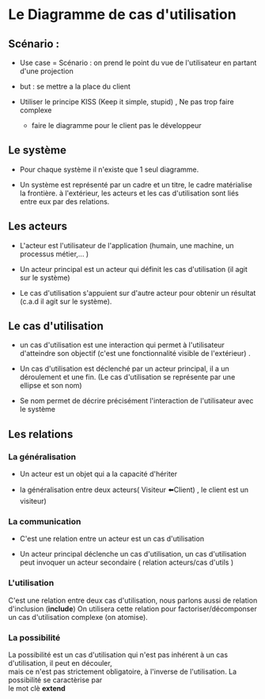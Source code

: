 # Le Diagramme de cas d'utilisation

## Scénario  :

- Use case = Scénario : on prend le point du vue de l'utilisateur en partant d'une projection 

- but : se mettre a la place du client

- Utiliser le principe KISS (Keep it simple, stupid) , Ne pas trop faire complexe 
  
  - faire le diagramme pour le client pas le développeur 



## Le système

- Pour chaque système il n'existe que 1 seul diagramme.

- Un système est représenté par un cadre et un titre, le cadre matérialise la frontière. à l'extérieur, les acteurs et les cas d'utilisation sont liés entre eux par des relations.

## Les acteurs

- L'acteur est l'utilisateur de l'application (humain, une machine, un processus métier,... )

- Un acteur principal est un acteur qui définit les cas d'utilisation (il agit sur le système)

- Le cas d'utilisation s'appuient sur d'autre acteur pour obtenir un résultat (c.a.d il agit sur le système).

## Le cas d'utilisation

- un cas d'utilisation est une interaction qui permet à l'utilisateur d'atteindre son objectif (c'est une fonctionnalité visible de l'extérieur) .

- Un cas d'utilisation est déclenché par un acteur principal, il a un déroulement et une fin. (Le cas d'utilisation se représente par une ellipse et son nom)

- Se nom permet de décrire précisément l'interaction de l'utilisateur avec le système
  
## Les relations

### La généralisation

- Un acteur est un objet qui a la capacité d'hériter 

- la généralisation entre deux acteurs( Visiteur ⬅️Client) , le client est un visiteur)

### La communication

- C'est une relation entre un acteur est un cas d'utilisation 

- Un acteur principal déclenche un cas d'utilisation, un cas d'utilisation peut invoquer un acteur secondaire ( relation acteurs/cas d'utils ) 

### L'utilisation

C'est une relation entre deux cas d'utilisation, nous parlons aussi de relation d'inclusion (**include**)
On utilisera cette relation pour factoriser/décomponser un cas d'utilisation complexe (on atomise).

### La possibilité

La possibilité est un cas d'utilisation qui n'est pas inhérent à un cas d'utilisation, il peut en découler,<br>
mais ce n'est pas strictement obligatoire, à l'inverse de l'utilisation. La possibilité se caractèrise par<br>
le mot clè **extend**